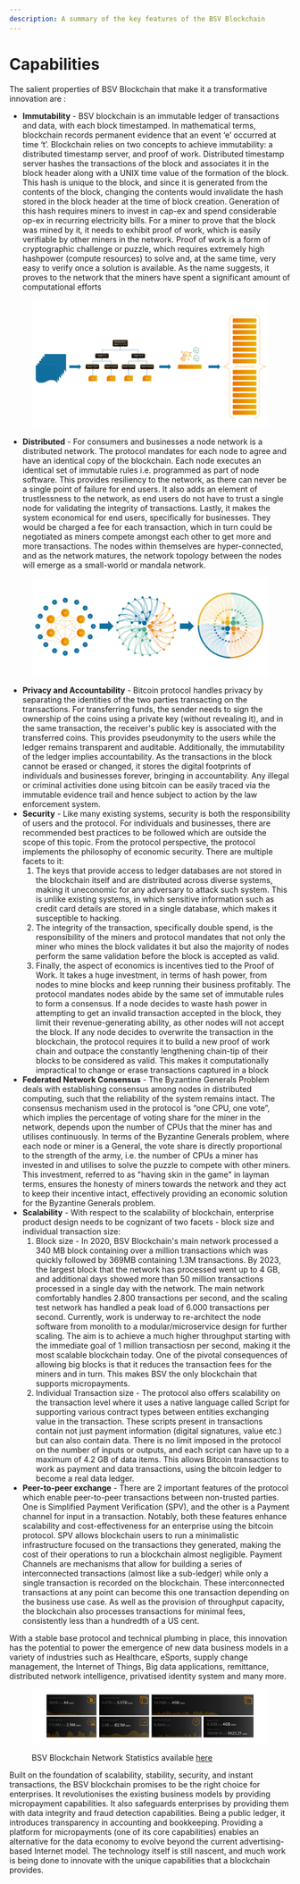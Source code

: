 ```yaml
---
description: A summary of the key features of the BSV Blockchain
---
```


# Capabilities

The salient properties of BSV Blockchain that make it a transformative innovation are :

* **Immutability** - BSV blockchain is an immutable ledger of transactions and data, with each block timestamped. In mathematical terms, blockchain records permanent evidence that an event ‘e’ occurred at time ‘t’. Blockchain relies on two concepts to achieve immutability: a distributed timestamp server, and proof of work. Distributed timestamp server hashes the transactions of the block and associates it in the block header along with a UNIX time value of the formation of the block. This hash is unique to the block, and since it is generated from the contents of the block, changing the contents would invalidate the hash stored in the block header at the time of block creation. Generation of this hash requires miners to invest in cap-ex and spend considerable op-ex in recurring electricity bills. For a miner to prove that the block was mined by it, it needs to exhibit proof of work, which is easily verifiable by other miners in the network. Proof of work is a form of cryptographic challenge or puzzle, which requires extremely high hashpower (compute resources) to solve and, at the same time, very easy to verify once a solution is available. As the name suggests, it proves to the network that the miners have spent a significant amount of computational efforts

<figure><img src="../../../.gitbook/assets/WhatIsBlockchain_Slide22.png" alt=""><figcaption></figcaption></figure>

* **Distributed** - For consumers and businesses a node network is a distributed network. The protocol mandates for each node to agree and have an identical copy of the blockchain. Each node executes an identical set of immutable rules i.e. programmed as part of node software. This provides resiliency to the network, as there can never be a single point of failure for end users. It also adds an element of trustlessness to the network, as end users do not have to trust a single node for validating the integrity of transactions. Lastly, it makes the system economical for end users, specifically for businesses. They would be charged a fee for each transaction, which in turn could be negotiated as miners compete amongst each other to get more and more transactions. The nodes within themselves are hyper-connected, and as the network matures, the network topology between the nodes will emerge as a small-world or mandala network.

<figure><img src="../../../.gitbook/assets/WhatIsBlockchain_Slide23.png" alt=""><figcaption></figcaption></figure>

* **Privacy and Accountability** - Bitcoin protocol handles privacy by separating the identities of the two parties transacting on the transactions. For transferring funds, the sender needs to sign the ownership of the coins using a private key (without revealing it), and in the same transaction, the receiver's public key is associated with the transferred coins. This provides pseudonymity to the users while the ledger remains transparent and auditable. Additionally, the immutability of the ledger implies accountability. As the transactions in the block cannot be erased or changed, it stores the digital footprints of individuals and businesses forever, bringing in accountability. Any illegal or criminal activities done using bitcoin can be easily traced via the immutable evidence trail and hence subject to action by the law enforcement system.
* **Security** - Like many existing systems, security is both the responsibility of users and the protocol. For individuals and businesses, there are recommended best practices to be followed which are outside the scope of this topic. From the protocol perspective, the protocol implements the philosophy of economic security. There are multiple facets to it:
  1. The keys that provide access to ledger databases are not stored in the blockchain itself and are distributed across diverse systems, making it uneconomic for any adversary to attack such system. This is unlike existing systems, in which sensitive information such as credit card details are stored in a single database, which makes it susceptible to hacking.
  2. The integrity of the transaction, specifically double spend, is the responsibility of the miners and protocol mandates that not only the miner who mines the block validates it but also the majority of nodes perform the same validation before the block is accepted as valid.
  3. Finally, the aspect of economics is incentives tied to the Proof of Work. It takes a huge investment, in terms of hash power, from nodes to mine blocks and keep running their business profitably. The protocol mandates nodes abide by the same set of immutable rules to form a consensus. If a node decides to waste hash power in attempting to get an invalid transaction accepted in the block, they limit their revenue-generating ability, as other nodes will not accept the block. If any node decides to overwrite the transaction in the blockchain, the protocol requires it to build a new proof of work chain and outpace the constantly lengthening chain-tip of their blocks to be considered as valid. This makes it computationally impractical to change or erase transactions captured in a block
* **Federated Network Consensus** - The Byzantine Generals Problem deals with establishing consensus among nodes in distributed computing, such that the reliability of the system remains intact. The consensus mechanism used in the protocol is “one CPU, one vote”, which implies the percentage of voting share for the miner in the network, depends upon the number of CPUs that the miner has and utilises continuously. In terms of the Byzantine Generals problem, where each node or miner is a General, the vote share is directly proportional to the strength of the army, i.e. the number of CPUs a miner has invested in and utilises to solve the puzzle to compete with other miners. This investment, referred to as "having skin in the game" in layman terms, ensures the honesty of miners towards the network and they act to keep their incentive intact, effectively providing an economic solution for the Byzantine Generals problem.
* **Scalability** - With respect to the scalability of blockchain, enterprise product design needs to be cognizant of two facets - block size and individual transaction size:
  1. Block size - In 2020, BSV Blockchain's main network processed a 340 MB block containing over a million transactions which was quickly followed by 369MB containing 1.3M transactions. By 2023, the largest block that the network has processed went up to 4 GB, and additional days showed more than 50 million transactions processed in a single day with the network. The main network comfortably handles 2.800 transactions per second, and the scaling test network has handled a peak load of 6.000 transactions per second. Currently, work is underway to re-architect the node software from monolith to a modular/microservice design for further scaling. The aim is to achieve a much higher throughput starting with the immediate goal of 1 million transactiosn per second, making it the most scalable blockchain today. One of the pivotal consequences of allowing big blocks is that it reduces the transaction fees for the miners and in turn. This makes BSV the only blockchain that supports micropayments.
  2. Individual Transaction size - The protocol also offers scalability on the transaction level where it uses a native language called Script for supporting various contract types between entities exchanging value in the transaction. These scripts present in transactions contain not just payment information (digital signatures, value etc.) but can also contain data. There is no limit imposed in the protocol on the number of inputs or outputs, and each script can have up to a maximum of 4.2 GB of data items. This allows Bitcoin transactions to work as payment and data transactions, using the bitcoin ledger to become a real data ledger.
* **Peer-to-peer exchange** - There are 2 important features of the protocol which enable peer-to-peer transactions between non-trusted parties. One is Simplified Payment Verification (SPV), and the other is a Payment channel for input in a transaction. Notably, both these features enhance scalability and cost-effectiveness for an enterprise using the bitcoin protocol. SPV allows blockchain users to run a minimalistic infrastructure focused on the transactions they generated, making the cost of their operations to run a blockchain almost negligible. Payment Channels are mechanisms that allow for building a series of interconnected transactions (almost like a sub-ledger) while only a single transaction is recorded on the blockchain. These interconnected transactions at any point can become this one transaction depending on the business use case. As well as the provision of throughput capacity, the blockchain also processes transactions for minimal fees, consistently less than a hundredth of a US cent.

With a stable base protocol and technical plumbing in place, this innovation has the potential to power the emergence of new data business models in a variety of industries such as Healthcare, eSports, supply change management, the Internet of Things, Big data applications, remittance, distributed network intelligence, privatised identity system and many more.

<figure><img src="../../../.gitbook/assets/WhatIsBlockchain_Slide21.png" alt=""><figcaption><p>BSV Blockchain Network Statistics available <a href="https://network-stats.bsvblockchain.org/public/dashboard/ad9c790e-1c26-4132-897f-638be4e87fb5">here</a></p></figcaption></figure>

Built on the foundation of scalability, stability, security, and instant transactions, the BSV blockchain promises to be the right choice for enterprises. It revolutionises the existing business models by providing micropayment capabilities. It also safeguards enterprises by providing them with data integrity and fraud detection capabilities. Being a public ledger, it introduces transparency in accounting and bookkeeping. Providing a platform for micropayments (one of its core capabilities) enables an alternative for the data economy to evolve beyond the current advertising-based Internet model. The technology itself is still nascent, and much work is being done to innovate with the unique capabilities that a blockchain provides.
